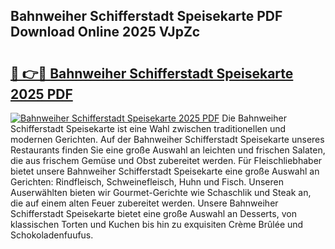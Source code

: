 ## Bahnweiher Schifferstadt Speisekarte PDF Download Online 2025 VJpZc

# <h2><a href="http://gc6fbs.nevu.top/?p=Bahnweiher+Schifferstadt+Speisekarte">🔗 👉🔴 Bahnweiher Schifferstadt Speisekarte 2025 PDF</a></h2>

[![Bahnweiher Schifferstadt Speisekarte 2025 PDF](https://i.imgur.com/dBaPXMq.png)](http://gc6fbs.nevu.top/?p=Bahnweiher+Schifferstadt+Speisekarte)
Die Bahnweiher Schifferstadt Speisekarte ist eine Wahl zwischen traditionellen und modernen Gerichten. Auf der Bahnweiher Schifferstadt Speisekarte unseres Restaurants finden Sie eine große Auswahl an leichten und frischen Salaten, die aus frischem Gemüse und Obst zubereitet werden. Für Fleischliebhaber bietet unsere Bahnweiher Schifferstadt Speisekarte eine große Auswahl an Gerichten: Rindfleisch, Schweinefleisch, Huhn und Fisch. Unseren Auserwählten bieten wir Gourmet-Gerichte wie Schaschlik und Steak an, die auf einem alten Feuer zubereitet werden. Unsere Bahnweiher Schifferstadt Speisekarte bietet eine große Auswahl an Desserts, von klassischen Torten und Kuchen bis hin zu exquisiten Crème Brûlée und Schokoladenfuufus.
